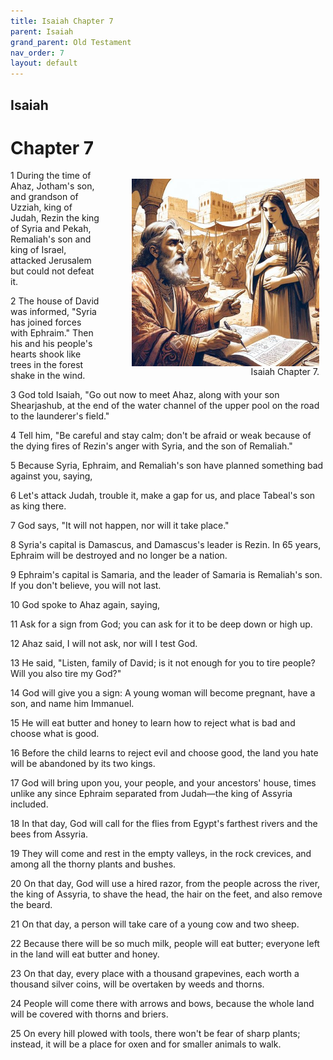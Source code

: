 ```yaml
---
title: Isaiah Chapter 7
parent: Isaiah
grand_parent: Old Testament
nav_order: 7
layout: default
---
```


## Isaiah

# Chapter 7

<figure style="float: right; margin-right: 10px;">
    <img src="/assets/Image/Isaiah/500/7.jpg" alt="Isaiah Chapter 7" style="width: 300px; height: 300px; float: right;padding-left: 10px;"/>
    <figcaption style="clear: both;text-align: right;">Isaiah Chapter 7.</figcaption>
</figure>
1 During the time of Ahaz, Jotham's son, and grandson of Uzziah, king of Judah, Rezin the king of Syria and Pekah, Remaliah's son and king of Israel, attacked Jerusalem but could not defeat it.

2 The house of David was informed, "Syria has joined forces with Ephraim." Then his and his people's hearts shook like trees in the forest shake in the wind.

3 God told Isaiah, "Go out now to meet Ahaz, along with your son Shearjashub, at the end of the water channel of the upper pool on the road to the launderer's field."

4 Tell him, "Be careful and stay calm; don't be afraid or weak because of the dying fires of Rezin's anger with Syria, and the son of Remaliah."

5 Because Syria, Ephraim, and Remaliah's son have planned something bad against you, saying,

6 Let's attack Judah, trouble it, make a gap for us, and place Tabeal's son as king there.

7 God says, "It will not happen, nor will it take place."

8 Syria's capital is Damascus, and Damascus's leader is Rezin. In 65 years, Ephraim will be destroyed and no longer be a nation.

9 Ephraim's capital is Samaria, and the leader of Samaria is Remaliah's son. If you don't believe, you will not last.

10 God spoke to Ahaz again, saying,

11 Ask for a sign from God; you can ask for it to be deep down or high up.

12 Ahaz said, I will not ask, nor will I test God.

13 He said, "Listen, family of David; is it not enough for you to tire people? Will you also tire my God?"

14 God will give you a sign: A young woman will become pregnant, have a son, and name him Immanuel.

15 He will eat butter and honey to learn how to reject what is bad and choose what is good.

16 Before the child learns to reject evil and choose good, the land you hate will be abandoned by its two kings.

17 God will bring upon you, your people, and your ancestors' house, times unlike any since Ephraim separated from Judah—the king of Assyria included.

18 In that day, God will call for the flies from Egypt's farthest rivers and the bees from Assyria.

19 They will come and rest in the empty valleys, in the rock crevices, and among all the thorny plants and bushes.

20 On that day, God will use a hired razor, from the people across the river, the king of Assyria, to shave the head, the hair on the feet, and also remove the beard.

21 On that day, a person will take care of a young cow and two sheep.

22 Because there will be so much milk, people will eat butter; everyone left in the land will eat butter and honey.

23 On that day, every place with a thousand grapevines, each worth a thousand silver coins, will be overtaken by weeds and thorns.

24 People will come there with arrows and bows, because the whole land will be covered with thorns and briers.

25 On every hill plowed with tools, there won't be fear of sharp plants; instead, it will be a place for oxen and for smaller animals to walk.



